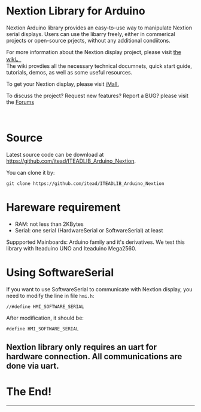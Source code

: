 # Nextion Library for Arduino 
Nextion Arduino library provides an easy-to-use way to manipulate Nextion serial displays. 
Users can use the libarry freely, either in commerical projects or open-source prjects,  without any additional condiitons. 

For more information about the Nextion display project, please visit [the wiki。](http://wiki.iteadstudio.com/Nextion_HMI_Solution)  
The wiki provdies all the necessary technical documnets, quick start guide, tutorials, demos, as well as some useful resources.

To get your Nextion display, please visit [iMall.](http://imall.itead.cc/display/nextion.html)

To discuss the project?  Request new features?  Report a BUG? please visit the [Forums](http://support.iteadstudio.com/discussions/1000058038)

​
# Source 

Latest source code can be download at https://github.com/itead/ITEADLIB_Arduino_Nextion.

You can clone it by:

    git clone https://github.com/itead/ITEADLIB_Arduino_Nextion


# Hareware requirement 

  - RAM: not less than 2KBytes
  - Serial: one serial (HardwareSerial or SoftwareSerial) at least 

Suppported Mainboards: Arduino family and it's derivatives.
We test this library with Iteaduino UNO and Iteaduino Mega2560.


# Using SoftwareSerial

If you want to use SoftwareSerial to communicate with Nextion display, you need to modify
the line in file `hmi.h`: 

    //#define HMI_SOFTWARE_SERIAL

After modification, it should be:

    #define HMI_SOFTWARE_SERIAL

Nextion library only requires an uart for hardware connection. All communications are done via uart.   
-------------------------------------------------------------------------------

# The End!

-------------------------------------------------------------------------------
